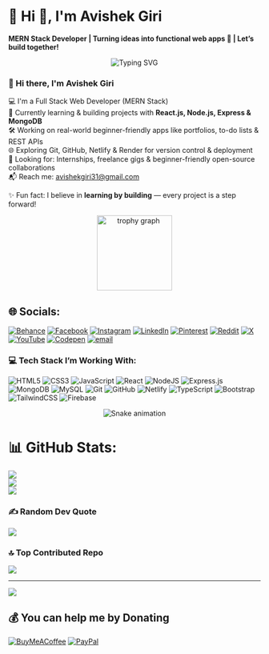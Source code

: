# 💫 Hi 👋, I'm Avishek Giri
**MERN Stack Developer | Turning ideas into functional web apps 🚀 | Let’s build together!**

<p align="center">
  <img src="https://readme-typing-svg.demolab.com?font=Fira+Code&size=26&duration=4000&pause=1000&color=00FF00&center=true&vCenter=true&width=600&lines=I'm+Avishek+Giri;Full+Stack+Web+Developer" alt="Typing SVG" />
</p>


### 👋 Hi there, I'm Avishek Giri

💻 I'm a Full Stack Web Developer (MERN Stack)  
🚀 Currently learning & building projects with **React.js, Node.js, Express & MongoDB**  
🛠️ Working on real-world beginner-friendly apps like portfolios, to-do lists & REST APIs  
🌐 Exploring Git, GitHub, Netlify & Render for version control & deployment  
🤝 Looking for: Internships, freelance gigs & beginner-friendly open-source collaborations  
📬 Reach me: [avishekgiri31@gmail.com](mailto:avishekgiri31@gmail.com)


✨ Fun fact: I believe in **learning by building** — every project is a step forward!


<div align="center">
  <img src="https://github-profile-trophy.vercel.app?username=maurodesouza&theme=dracula&column=-1&row=1&margin-w=8&margin-h=8&no-bg=false&no-frame=false&order=4" height="150" alt="trophy graph"  />
</div>

## 🌐 Socials:
[![Behance](https://img.shields.io/badge/Behance-1769ff?logo=behance&logoColor=white)](https://behance.net/sinuverse) [![Facebook](https://img.shields.io/badge/Facebook-%231877F2.svg?logo=Facebook&logoColor=white)](https://facebook.com/avishekgiri) [![Instagram](https://img.shields.io/badge/Instagram-%23E4405F.svg?logo=Instagram&logoColor=white)](https://instagram.com/avi_x_in) [![LinkedIn](https://img.shields.io/badge/LinkedIn-%230077B5.svg?logo=linkedin&logoColor=white)](https://linkedin.com/in/avishekgiri) [![Pinterest](https://img.shields.io/badge/Pinterest-%23E60023.svg?logo=Pinterest&logoColor=white)](https://pinterest.com/avishekgiri) [![Reddit](https://img.shields.io/badge/Reddit-%23FF4500.svg?logo=Reddit&logoColor=white)](https://reddit.com/user/avishekgiri) [![X](https://img.shields.io/badge/X-black.svg?logo=X&logoColor=white)](https://x.com/avishekgiri) [![YouTube](https://img.shields.io/badge/YouTube-%23FF0000.svg?logo=YouTube&logoColor=white)](https://youtube.com/@avishekgiri) [![Codepen](https://img.shields.io/badge/Codepen-000000?logo=codepen&logoColor=white)](https://codepen.io/avishekgiri) [![email](https://img.shields.io/badge/Email-D14836?logo=gmail&logoColor=white)](mailto:avishekgiri31@gmail.com) 



### 💻 Tech Stack I’m Working With:

![HTML5](https://img.shields.io/badge/html5-%23E34F26.svg?style=plastic&logo=html5&logoColor=white)
![CSS3](https://img.shields.io/badge/css3-%231572B6.svg?style=plastic&logo=css3&logoColor=white)
![JavaScript](https://img.shields.io/badge/javascript-%23323330.svg?style=plastic&logo=javascript&logoColor=%23F7DF1E)
![React](https://img.shields.io/badge/react-%2320232a.svg?style=plastic&logo=react&logoColor=%2361DAFB)
![NodeJS](https://img.shields.io/badge/node.js-6DA55F?style=plastic&logo=node.js&logoColor=white)
![Express.js](https://img.shields.io/badge/express.js-%23404d59.svg?style=plastic&logo=express&logoColor=%2361DAFB)
![MongoDB](https://img.shields.io/badge/mongodb-%2347A248.svg?style=plastic&logo=mongodb&logoColor=white)
![MySQL](https://img.shields.io/badge/mysql-%234479A1.svg?style=plastic&logo=mysql&logoColor=white)
![Git](https://img.shields.io/badge/git-%23F05033.svg?style=plastic&logo=git&logoColor=white)
![GitHub](https://img.shields.io/badge/github-%23121011.svg?style=plastic&logo=github&logoColor=white)
![Netlify](https://img.shields.io/badge/netlify-%23000000.svg?style=plastic&logo=netlify&logoColor=#00C7B7)
![TypeScript](https://img.shields.io/badge/typescript-%23007ACC.svg?style=plastic&logo=typescript&logoColor=white)
![Bootstrap](https://img.shields.io/badge/bootstrap-%23563D7C.svg?style=plastic&logo=bootstrap&logoColor=white)
![TailwindCSS](https://img.shields.io/badge/tailwindcss-%2338B2AC.svg?style=plastic&logo=tailwind-css&logoColor=white)
![Firebase](https://img.shields.io/badge/firebase-%23039BE5.svg?style=plastic&logo=firebase)


<!-- Snake Game Repo View -->

<div align="center">
  <img src="https://profile-readme-generator.com/assets/snake.svg" alt="Snake animation" />
</div>

# 📊 GitHub Stats:
![](https://github-readme-stats.vercel.app/api?username=imavishek-coder&theme=neon&hide_border=false&include_all_commits=false&count_private=false)<br/>
![](https://nirzak-streak-stats.vercel.app/?user=imavishek-coder&theme=neon&hide_border=false)<br/>
![](https://github-readme-stats.vercel.app/api/top-langs/?username=imavishek-coder&theme=neon&hide_border=false&include_all_commits=false&count_private=false&layout=compact)


### ✍️ Random Dev Quote
![](https://quotes-github-readme.vercel.app/api?type=horizontal&theme=merko)

### 🔝 Top Contributed Repo
![](https://github-contributor-stats.vercel.app/api?username=imavishek-coder&limit=5&theme=neon&combine_all_yearly_contributions=true)

---
[![](https://visitcount.itsvg.in/api?id=imavishek-coder&icon=0&color=0)](https://visitcount.itsvg.in)

  ## 💰 You can help me by Donating
  [![BuyMeACoffee](https://img.shields.io/badge/Buy%20Me%20a%20Coffee-ffdd00?style=for-the-badge&logo=buy-me-a-coffee&logoColor=black)](https://buymeacoffee.com/https://coff.ee/avishekcoder) [![PayPal](https://img.shields.io/badge/PayPal-00457C?style=for-the-badge&logo=paypal&logoColor=white)](https://paypal.me/AvishekGiri474 ) 

  
<!-- Proudly created with GPRM ( https://gprm.itsvg.in ) -->
